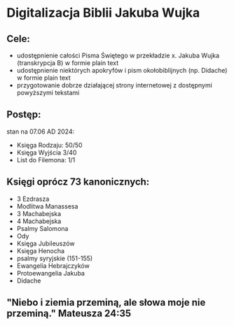 # **Digitalizacja Biblii Jakuba Wujka**

## **Cele:**
- udostępnienie całości Pisma Świętego w przekładzie x. Jakuba Wujka (transkrypcja B) w formie plain text
- udostępnienie niektórych apokryfów i pism okołobiblijnych (np. Didache) w formie plain text
- przygotowanie dobrze działającej strony internetowej z dostępnymi powyższymi tekstami
## **Postęp:**
stan na 07.06 AD 2024:
- Księga Rodzaju: 50/50
- Księga Wyjścia 3/40
- List do Filemona: 1/1


## **Księgi oprócz 73 kanonicznych:**
- 3 Ezdrasza
- Modlitwa Manassesa
- 3 Machabejska
- 4 Machabejska
- Psalmy Salomona
- Ody
- Księga Jubileuszów
- Księga Henocha
- psalmy syryjskie (151-155)
- Ewangelia Hebrajczyków
- Protoewangelia Jakuba
- Didache
## "Niebo i ziemia przeminą, ale słowa moje nie przeminą." Mateusza 24:35
